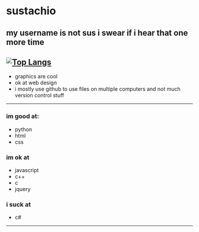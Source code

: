 
# sustachio
## my username is not sus i swear if i hear that one more time

[![Top Langs](https://github-readme-stats.vercel.app/api/top-langs/?username=sustachio&layout=compact&theme=tokyonight)](https://github.com/anuraghazra/github-readme-stats)
---

- graphics are cool
- ok at web design
- i mostly use github to use files on multiple computers and not much version control stuff

---

### im good at:
- python
- html
- css

### im ok at
- javascript
- c++
- c
- jquery

### i suck at
- c#

---

